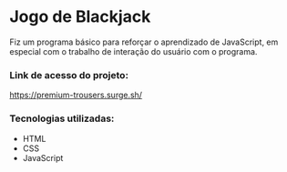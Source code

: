 # Jogo de Blackjack

Fiz um programa básico para reforçar o aprendizado de JavaScript, em especial com o trabalho de interação do usuário com o programa. 

### Link de acesso do projeto: 

https://premium-trousers.surge.sh/

### Tecnologias utilizadas:

- HTML
- CSS
- JavaScript
